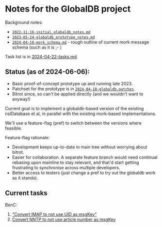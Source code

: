 # Notes for the GlobalDB project

Background notes:

- [`2022-11-16-initial_globaldb_notes.md`](2022-11-16-initial_globaldb_notes.md)
- [`2023-05-24-globaldb_prototype_notes.md`](2023-05-24-globaldb_prototype_notes.md)
- [`2024-04-18-mork_schema.md`](2024-04-18-mork_schema.md) - rough outline of current mork message schema (such as it is ;- )

Task list is in [2024-04-22-tasks.md](2024-04-22-tasks.md).


## Status (as of 2024-06-06):

- Basic proof-of-concept prototype up and running late 2023.
- Patchset for the prototype is in [`2024-04-18-globaldb.patches`](2024-04-18-globaldb.patches).
- Bitrot since, so can't be applied directly (and we wouldn't want to anyway!)

Current goal is to implement a globaldb-based version of the existing nsIDatabase et al, in parallel with the existing mork-based implementations.

We'll use a feature-flag (pref) to switch between the versions where feasible.

Feature-flag rationale:

- Development keeps up-to-date in main tree without worrying about bitrot.
- Easier for collaboration. A separate feature branch would need continual rebasing upon mainline to stay relevant, and that'd start getting frustrating to synchronise across multiple developers.
- Better access to testers (just change a pref to try out the globaldb work as it stands).

## Current tasks

BenC:

1. ["Convert IMAP to not use UID as msgKey"](2024-04-22-tasks.md#convert-imap-to-not-use-uid-as-msgkey)
2. [Convert NNTP to not use article number as msgKey](2024-04-22-tasks.md#convert-nntp-to-not-use-article-number-as-msgkey)


